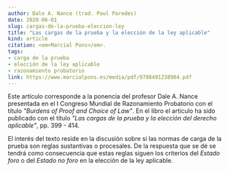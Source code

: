 ```yaml
---
author: Dale A. Nance (trad. Paul Paredes)
date: 2020-06-01
slug: cargas-de-la-prueba-eleccion-ley
title: "Las cargas de la prueba y la elección de la ley aplicable"
kind: article
citation: <em>Marcial Pons</em>.
tags:
- carga de la prueba
- elección de la ley aplicable
- razonamiento probatorio
link: https://www.marcialpons.es/media/pdf/9788491238904.pdf
---
```


Este artículo corresponde a la ponencia del profesor Dale A. Nance presentada en el I Congreso Mundial de Razonamiento Probatorio con el título *"Burdens of Proof and Choice of Law"*. En el libro el artículo ha sido publicado con el título *"Las cargas de la prueba y la elección del derecho aplicable"*, pp. 399 - 414.

El interés del texto reside en la discusión sobre si las normas de carga de la prueba son reglas sustantivas o procesales. De la respuesta que se dé se tendrá como consecuencia que estas reglas siguen los criterios del *Estado foro* o del *Estado no foro* en la elección de la ley aplicable.
